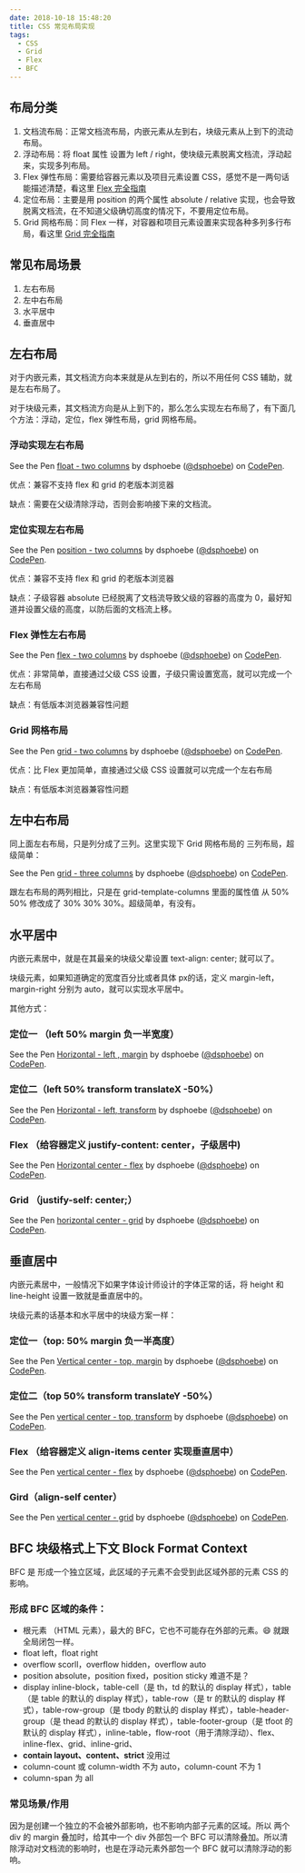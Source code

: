 ```yaml
---
date: 2018-10-18 15:48:20
title: CSS 常见布局实现
tags: 
  - CSS
  - Grid
  - Flex
  - BFC
---
```


## 布局分类

1. 文档流布局：正常文档流布局，内嵌元素从左到右，块级元素从上到下的流动布局。
2. 浮动布局：将 float 属性 设置为 left / right，使块级元素脱离文档流，浮动起来，实现多列布局。
3. Flex 弹性布局：需要给容器元素以及项目元素设置 CSS，感觉不是一两句话能描述清楚，看这里 [Flex 完全指南](https://css-tricks.com/snippets/css/a-guide-to-flexbox/)
4. 定位布局：主要是用 position 的两个属性 absolute / relative 实现，也会导致脱离文档流，在不知道父级确切高度的情况下，不要用定位布局。
5. Grid 网格布局：同 Flex 一样，对容器和项目元素设置来实现各种多列多行布局，看这里 [Grid 完全指南](https://css-tricks.com/snippets/css/complete-guide-grid/)



## 常见布局场景

1. 左右布局
2. 左中右布局
3. 水平居中
4. 垂直居中



## 左右布局

对于内嵌元素，其文档流方向本来就是从左到右的，所以不用任何 CSS 辅助，就是左右布局了。

对于块级元素，其文档流方向是从上到下的，那么怎么实现左右布局了，有下面几个方法：浮动，定位，flex 弹性布局，grid 网格布局。



### 浮动实现左右布局

<p data-height="265" data-theme-id="light" data-slug-hash="NOYbaL" data-default-tab="css,result" data-user="dsphoebe" data-pen-title="float - two columns" class="codepen">See the Pen <a href="https://codepen.io/dsphoebe/pen/NOYbaL/">float - two columns</a> by dsphoebe (<a href="https://codepen.io/dsphoebe">@dsphoebe</a>) on <a href="https://codepen.io">CodePen</a>.</p>
<script async src="https://static.codepen.io/assets/embed/ei.js"></script>

优点：兼容不支持 flex 和 grid 的老版本浏览器

缺点：需要在父级清除浮动，否则会影响接下来的文档流。



### 定位实现左右布局

<p data-height="265" data-theme-id="light" data-slug-hash="ReMoML" data-default-tab="css,result" data-user="dsphoebe" data-pen-title="position - two columns" class="codepen">See the Pen <a href="https://codepen.io/dsphoebe/pen/ReMoML/">position - two columns</a> by dsphoebe (<a href="https://codepen.io/dsphoebe">@dsphoebe</a>) on <a href="https://codepen.io">CodePen</a>.</p>
<script async src="https://static.codepen.io/assets/embed/ei.js"></script>

优点：兼容不支持 flex 和 grid 的老版本浏览器

缺点：子级容器 absolute 已经脱离了文档流导致父级的容器的高度为 0，最好知道并设置父级的高度，以防后面的文档流上移。



### Flex 弹性左右布局

<p data-height="265" data-theme-id="light" data-slug-hash="aRYBjN" data-default-tab="css,result" data-user="dsphoebe" data-pen-title="flex - two columns" class="codepen">See the Pen <a href="https://codepen.io/dsphoebe/pen/aRYBjN/">flex - two columns</a> by dsphoebe (<a href="https://codepen.io/dsphoebe">@dsphoebe</a>) on <a href="https://codepen.io">CodePen</a>.</p>
<script async src="https://static.codepen.io/assets/embed/ei.js"></script>

优点：非常简单，直接通过父级 CSS 设置，子级只需设置宽高，就可以完成一个左右布局

缺点：有低版本浏览器兼容性问题



### Grid 网格布局

<p data-height="265" data-theme-id="light" data-slug-hash="qJoqJR" data-default-tab="css,result" data-user="dsphoebe" data-pen-title="grid - two columns" class="codepen">See the Pen <a href="https://codepen.io/dsphoebe/pen/qJoqJR/">grid - two columns</a> by dsphoebe (<a href="https://codepen.io/dsphoebe">@dsphoebe</a>) on <a href="https://codepen.io">CodePen</a>.</p>
<script async src="https://static.codepen.io/assets/embed/ei.js"></script>

优点：比 Flex 更加简单，直接通过父级 CSS 设置就可以完成一个左右布局

缺点：有低版本浏览器兼容性问题



## 左中右布局

同上面左右布局，只是列分成了三列。这里实现下 Grid 网格布局的 三列布局，超级简单：

<p data-height="265" data-theme-id="light" data-slug-hash="Lgdbay" data-default-tab="css,result" data-user="dsphoebe" data-pen-title="grid - three columns" class="codepen">See the Pen <a href="https://codepen.io/dsphoebe/pen/Lgdbay/">grid - three columns</a> by dsphoebe (<a href="https://codepen.io/dsphoebe">@dsphoebe</a>) on <a href="https://codepen.io">CodePen</a>.</p>
<script async src="https://static.codepen.io/assets/embed/ei.js"></script>

跟左右布局的两列相比，只是在 grid-template-columns 里面的属性值 从 50% 50% 修改成了 30% 30% 30%。超级简单，有没有。



## 水平居中

内嵌元素居中，就是在其最亲的块级父辈设置 text-align: center; 就可以了。

块级元素，如果知道确定的宽度百分比或者具体 px的话，定义 margin-left，margin-right 分别为 auto，就可以实现水平居中。

其他方式：

### 定位一 （left 50% margin 负一半宽度）

<p data-height="265" data-theme-id="light" data-slug-hash="KGoaOa" data-default-tab="css,result" data-user="dsphoebe" data-pen-title="Horizontal - left , margin" class="codepen">See the Pen <a href="https://codepen.io/dsphoebe/pen/KGoaOa/">Horizontal - left , margin</a> by dsphoebe (<a href="https://codepen.io/dsphoebe">@dsphoebe</a>) on <a href="https://codepen.io">CodePen</a>.</p>
<script async src="https://static.codepen.io/assets/embed/ei.js"></script>



### 定位二（left 50% transform translateX -50%）

<p data-height="265" data-theme-id="light" data-slug-hash="ePMvYe" data-default-tab="css,result" data-user="dsphoebe" data-pen-title="Horizontal - left, transform" class="codepen">See the Pen <a href="https://codepen.io/dsphoebe/pen/ePMvYe/">Horizontal - left, transform</a> by dsphoebe (<a href="https://codepen.io/dsphoebe">@dsphoebe</a>) on <a href="https://codepen.io">CodePen</a>.</p>
<script async src="https://static.codepen.io/assets/embed/ei.js"></script>



### Flex （给容器定义 justify-content: center，子级居中)

<p data-height="265" data-theme-id="light" data-slug-hash="qJorbQ" data-default-tab="css,result" data-user="dsphoebe" data-pen-title="Horizontal center - flex" class="codepen">See the Pen <a href="https://codepen.io/dsphoebe/pen/qJorbQ/">Horizontal center - flex</a> by dsphoebe (<a href="https://codepen.io/dsphoebe">@dsphoebe</a>) on <a href="https://codepen.io">CodePen</a>.</p>
<script async src="https://static.codepen.io/assets/embed/ei.js"></script>



### Grid （justify-self: center;）

<p data-height="265" data-theme-id="light" data-slug-hash="rqdyLd" data-default-tab="css,result" data-user="dsphoebe" data-pen-title="horizontal center - grid" class="codepen">See the Pen <a href="https://codepen.io/dsphoebe/pen/rqdyLd/">horizontal center - grid</a> by dsphoebe (<a href="https://codepen.io/dsphoebe">@dsphoebe</a>) on <a href="https://codepen.io">CodePen</a>.</p>
<script async src="https://static.codepen.io/assets/embed/ei.js"></script>





## 垂直居中

内嵌元素居中，一般情况下如果字体设计师设计的字体正常的话，将 height 和 line-height 设置一致就是垂直居中的。



块级元素的话基本和水平居中的块级方案一样：

### 定位一（top: 50% margin 负一半高度）

<p data-height="265" data-theme-id="light" data-slug-hash="dgmvpL" data-default-tab="css,result" data-user="dsphoebe" data-pen-title="Vertical center - top, margin" class="codepen">See the Pen <a href="https://codepen.io/dsphoebe/pen/dgmvpL/">Vertical center - top, margin</a> by dsphoebe (<a href="https://codepen.io/dsphoebe">@dsphoebe</a>) on <a href="https://codepen.io">CodePen</a>.</p>
<script async src="https://static.codepen.io/assets/embed/ei.js"></script>



### 定位二（top 50% transform translateY -50%）

<p data-height="265" data-theme-id="light" data-slug-hash="ReMppw" data-default-tab="css,result" data-user="dsphoebe" data-pen-title="vertical center - top, transform" class="codepen">See the Pen <a href="https://codepen.io/dsphoebe/pen/ReMppw/">vertical center - top, transform</a> by dsphoebe (<a href="https://codepen.io/dsphoebe">@dsphoebe</a>) on <a href="https://codepen.io">CodePen</a>.</p>
<script async src="https://static.codepen.io/assets/embed/ei.js"></script>



### Flex （给容器定义 align-items center 实现垂直居中）

<p data-height="265" data-theme-id="light" data-slug-hash="WazpEj" data-default-tab="css,result" data-user="dsphoebe" data-pen-title="vertical center - flex" class="codepen">See the Pen <a href="https://codepen.io/dsphoebe/pen/WazpEj/">vertical center - flex</a> by dsphoebe (<a href="https://codepen.io/dsphoebe">@dsphoebe</a>) on <a href="https://codepen.io">CodePen</a>.</p>
<script async src="https://static.codepen.io/assets/embed/ei.js"></script>



### Gird（align-self center）

<p data-height="265" data-theme-id="light" data-slug-hash="KGoWRZ" data-default-tab="css,result" data-user="dsphoebe" data-pen-title="vertical center - grid" class="codepen">See the Pen <a href="https://codepen.io/dsphoebe/pen/KGoWRZ/">vertical center - grid</a> by dsphoebe (<a href="https://codepen.io/dsphoebe">@dsphoebe</a>) on <a href="https://codepen.io">CodePen</a>.</p>
<script async src="https://static.codepen.io/assets/embed/ei.js"></script>



## BFC 块级格式上下文 Block Format Context 

BFC 是 形成一个独立区域，此区域的子元素不会受到此区域外部的元素 CSS 的影响。

### 形成 BFC 区域的条件：

- 根元素 （HTML 元素），最大的 BFC，它也不可能存在外部的元素。😄 就跟全局闭包一样。
- float left，float right
- overflow scorll，overflow hidden，overflow auto
- position absolute，position fixed，position sticky 难道不是？
- display inline-block，table-cell（是 th，td 的默认的 display 样式），table（是 table 的默认的 display 样式），table-row（是 tr 的默认的 display 样式），table-row-group（是 tbody 的默认的 display 样式），table-header-group（是 thead 的默认的 display 样式），table-footer-group（是 tfoot 的默认的 display 样式），inline-table，flow-root（用于清除浮动）、flex、inline-flex、grid、inline-grid、
- **contain layout、content、strict** 没用过
- column-count 或 column-width 不为 auto，column-count 不为 1
- column-span 为 all

### 常见场景/作用

因为是创建一个独立的不会被外部影响，也不影响内部子元素的区域。所以 两个 div 的 margin 叠加时，给其中一个 div 外部包一个 BFC 可以清除叠加。所以清除浮动对文档流的影响时，也是在浮动元素外部包一个 BFC 就可以清除浮动的影响。